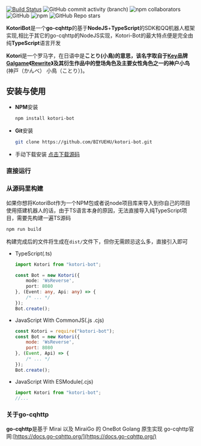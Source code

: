 [![Build Status](https://app.travis-ci.com/BIYUEHU/kotori-bot.svg?branch=master)](https://app.travis-ci.com/BIYUEHU/kotori-bot) ![GitHub commit activity (branch)](https://img.shields.io/github/commit-activity/t/BIYUEHU/kotori-bot/master) ![npm collaborators](https://img.shields.io/npm/collaborators/kotori-bot)  ![GitHub](https://img.shields.io/github/license/biyuehu/kotori-bot?color=deepgreen) ![npm](https://img.shields.io/npm/v/kotori-bot) ![GitHub Repo stars](https://img.shields.io/github/stars/biyuehu/kotori-bot?style=social)

**KotoriBot**是一个**go-cqhttp**的基于**NodeJS**+**TypeScript**的SDK和QQ机器人框架实现,相比于其它的go-cqhttp的NodeJS实现，Kotori-Bot的最大特点便是完全由纯**TypeScript**语言开发

**Kotori**是一个罗马字，在日语中是**ことり(小鳥)**的意思，该名字取自于[Key](https://mzh.moegirl.org.cn/Key)品牌[Galgame](https://mzh.moegirl.org.cn/Galgame)《[Rewrite](https://mzh.moegirl.org.cn/Rewrite(游戏))》及其衍生作品中的登场角色及主要女性角色之一的**神户小鸟**(神戸（かんべ） 小鳥（ことり）)。

## 安装与使用
- **NPM**安装
  ```bash
  npm install kotori-bot
  ```

- **Git**安装
  ```bash
  git clone https://github.com/BIYUEHU/kotori-bot.git
  ```
  
- 手动下载安装
  [点击下载源码](https://github.com/BIYUEHU/kotori-bot/archive/refs/heads/master.zip)

### 直接运行

### 从源码里构建
如果你想将KotoriBot作为一个NPM包或者说node项目库来导入到你自己的项目使用搭建机器人的话，由于TS语言本身的原因，无法直接导入纯TypeScript项目，需要先构建一遍TS源码
```bash
npm run build
```
构建完成后的文件将生成在`dist/`文件下，但你无需顾忌这么多，直接引入即可

- TypeScript(.ts)

  ```typescript
  import Kotori from "kotori-bot";
  
  const Bot = new Kotori({
      mode: 'WsReverse',
      port: 8080
  }, (Event: any, Api: any) => {
      /* ... */
  });
  Bot.create();
  ```
  
- JavaScript With CommonJS(.js .cjs)

  ```javascript
  const Kotori = require("kotori-bot");
  const Bot = new Kotori({
      mode: 'WsReverse',
      port: 8080
  }, (Event, Api) => {
      /* ... */
  });
  Bot.create();
  ```
  
- JavaScript With ESModule(.cjs)

  ```javascript
  import Kotori from "kotori-bot";
  //...
  ```

  




### 关于go-cqhttp
**go-cqhttp**是基于 Mirai 以及 MiraiGo 的 OneBot Golang 原生实现
go-cqhttp官网:[https://docs.go-cqhttp.org/](https://docs.go-cqhttp.org/)
